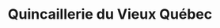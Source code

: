 ---
title: "Quincaillerie du Vieux Québec"
url: /quebec/quincaillerie-du-vieux-quebec/
shop: doityourself
---